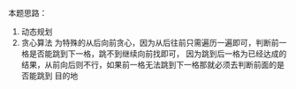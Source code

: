 本题思路：

1. 动态规划
2. 贪心算法
   为特殊的从后向前贪心，因为从后往前只需遍历一遍即可，判断前一格是否能跳到下一格，跳不到继续向前找即可，
   因为跳到后一格为已经达成的结果，从前向后则不行，如果前一格无法跳到下一格那就必须去判断前面的是否能跳到
   目的地

